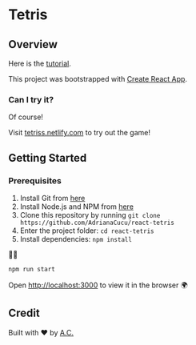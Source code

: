 # Tetris

## Overview

Here is the [tutorial](https://www.youtube.com/watch?v=ZGOaCxX8HIU).

This project was bootstrapped with [Create React App](https://github.com/facebook/create-react-app).

### Can I try it?

Of course!

Visit [tetriss.netlify.com](https://tetriss.netlify.com/) to try out the game!

## Getting Started

### Prerequisites

1. Install Git from [here](https://git-scm.com/downloads)
2. Install Node.js and NPM from [here](https://nodejs.org/en/download/)
3. Clone this repository by running `git clone https://github.com/AdrianaCucu/react-tetris`
4. Enter the project folder: `cd react-tetris`
5. Install dependencies: `npm install`

🤺🚀

```bash
npm run start
```

Open [http://localhost:3000](http://localhost:3000) to view it in the browser 🌍

## Credit

Built with ❤ by [A.C.](https://github.com/AdrianaCucu)
